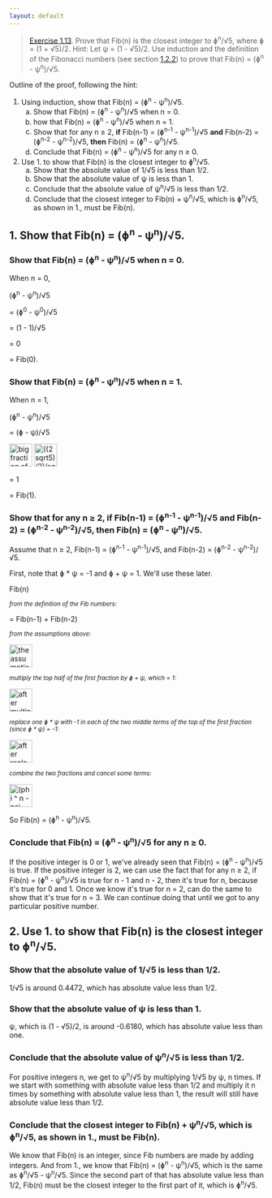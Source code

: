 ```yaml
---
layout: default
---
```


> [Exercise 1.13](https://mitpress.mit.edu/sites/default/files/sicp/full-text/book/book-Z-H-11.html#%_thm_1.13). Prove that Fib(n) is the closest integer to &#632;<sup>n</sup>/&#8730;5, where &#632; = (1 + &#8730;5)/2. Hint: Let &#968; = (1 - &#8730;5)/2. Use induction and the definition of the Fibonacci numbers (see section [1.2.2](https://mitpress.mit.edu/sites/default/files/sicp/full-text/book/book-Z-H-11.html#%_sec_1.2.2)) to prove that Fib(n) = (&#632;<sup>n</sup> - &#968;<sup>n</sup>)/&#8730;5.

Outline of the proof, following the hint:
<ol>
    <li>Using induction, show that Fib(n) = (&#632;<sup>n</sup> - &#968;<sup>n</sup>)/&#8730;5.
        <ol type="a">
        <li>Show that Fib(n) = (&#632;<sup>n</sup> - &#968;<sup>n</sup>)/&#8730;5 when n = 0.</li>
        <li>how that Fib(n) = (&#632;<sup>n</sup> - &#968;<sup>n</sup>)/&#8730;5 when n = 1.</li>
        <li>Show that for any n &#8805; 2, <strong>if</strong> Fib(n-1) = (&#632;<sup>n-1</sup> - &#968;<sup>n-1</sup>)/&#8730;5 <strong>and</strong> Fib(n-2) = (&#632;<sup>n-2</sup> - &#968;<sup>n-2</sup>)/&#8730;5, <strong>then</strong> Fib(n) = (&#632;<sup>n</sup> - &#968;<sup>n</sup>)/&#8730;5.</li>
        <li>Conclude that Fib(n) = (&#632;<sup>n</sup> - &#968;<sup>n</sup>)/&#8730;5 for any n &#8805; 0.</li>
        </ol>
    </li>
    <li>Use 1. to show that Fib(n) is the closest integer to &#632;<sup>n</sup>/&#8730;5.
        <ol type="a">
        <li>Show that the absolute value of 1/&#8730;5 is less than 1/2.</li>
        <li>Show that the absolute value of &#968; is less than 1.</li>
        <li>Conclude that the absolute value of &#968;<sup>n</sup>/&#8730;5 is less than 1/2.</li>
        <li>Conclude that the closest integer to Fib(n) + &#968;<sup>n</sup>/&#8730;5, which is &#632;<sup>n</sup>/&#8730;5, as shown in 1., must be Fib(n).</li>
        </ol>
    </li>
</ol>

## 1. Show that Fib(n) = (&#632;<sup>n</sup> - &#968;<sup>n</sup>)/&#8730;5.

### Show that Fib(n) = (&#632;<sup>n</sup> - &#968;<sup>n</sup>)/&#8730;5 when n = 0.

When n = 0,

(&#632;<sup>n</sup> - &#968;<sup>n</sup>)/&#8730;5

= (&#632;<sup>0</sup> - &#968;<sup>0</sup>)/&#8730;5

= (1 - 1)/&#8730;5

= 0

= Fib(0).

### Show that Fib(n) = (&#632;<sup>n</sup> - &#968;<sup>n</sup>)/&#8730;5 when n = 1.

When n = 1,

(&#632;<sup>n</sup> - &#968;<sup>n</sup>)/&#8730;5

= (&#632; - &#968;)/&#8730;5

<img src="https://i.imgur.com/HFrdflM.png" alt="big fraction of phi - psi written out in numbers, all divided by sqrt 5" height="45"/>

<img src="https://i.imgur.com/neu13pp.png" alt="((2sqrt5)/2)/sqrt5" height="45"/>

= 1

= Fib(1).

### Show that for any n &#8805; 2, **if** Fib(n-1) = (&#632;<sup>n-1</sup> - &#968;<sup>n-1</sup>)/&#8730;5 **and** Fib(n-2) = (&#632;<sup>n-2</sup> - &#968;<sup>n-2</sup>)/&#8730;5, **then** Fib(n) = (&#632;<sup>n</sup> - &#968;<sup>n</sup>)/&#8730;5.

Assume that n &#8805; 2, Fib(n-1) = (&#632;<sup>n-1</sup> - &#968;<sup>n-1</sup>)/&#8730;5, and Fib(n-2) = (&#632;<sup>n-2</sup> - &#968;<sup>n-2</sup>)/&#8730;5.  

First, note that &#632; * &#968; = -1 and &#632; + &#968; = 1. We'll use these later.

Fib(n)

*<small>from the definition of the Fib numbers:</small>*

= Fib(n-1) + Fib(n-2)

*<small>from the assumptions above:</small>*

<img src="https://i.imgur.com/6oaQWPC.png" alt="the assumptions written out" height="45"/>

*<small>multiply the top half of the first fraction by &#632; + &#968;, which = 1:</small>*

<img src="https://i.imgur.com/RoHeUeY.png" alt="after multiplying the top half of the first fraction by &#632; + &#968;" height="45"/>

*<small>replace one &#632; * &#968; with -1 in each of the two middle terms of the top of the first fraction (since &#632; * &#968;) = -1:</small>*

<img src="https://i.imgur.com/9NHb1jE.png" alt="after replacing &#632;&#968; with -1 in terms 2 and 3" height="45"/>

*<small>combine the two fractions and cancel some terms:</small>*

<img src="https://i.imgur.com/i9jChXe.png" alt="(phi ^ n - psi n)/ sqrt 5" height="45"/>

So Fib(n) = (&#632;<sup>n</sup> - &#968;<sup>n</sup>)/&#8730;5.

### Conclude that Fib(n) = (&#632;<sup>n</sup> - &#968;<sup>n</sup>)/&#8730;5 for any n &#8805; 0.

If the positive integer is 0 or 1, we've already seen that Fib(n) = (&#632;<sup>n</sup> - &#968;<sup>n</sup>)/&#8730;5 is true. If the positive integer is 2, we can use the fact that for any n &#8805; 2, if Fib(n) = (&#632;<sup>n</sup> - &#968;<sup>n</sup>)/&#8730;5 is true for n - 1 and n - 2, then it's true for n, because it's true for 0 and 1. Once we know it's true for n = 2, can do the same to show that it's true for n = 3. We can continue doing that until we got to any particular positive number.

## 2. Use 1. to show that Fib(n) is the closest integer to &#632;<sup>n</sup>/&#8730;5.

### Show that the absolute value of 1/&#8730;5 is less than 1/2.

1/&#8730;5 is around 0.4472, which has absolute value less than 1/2.

### Show that the absolute value of &#968; is less than 1.

&#968;, which is (1 - &#8730;5)/2, is around -0.6180, which has absolute value less than one.

### Conclude that the absolute value of &#968;<sup>n</sup>/&#8730;5 is less than 1/2.

For positive integers n, we get to &#968;<sup>n</sup>/&#8730;5 by multiplying 1/&#8730;5 by &#968;, n times. If we start with something with absolute value less than 1/2 and multiply it n times by something with absolute value less than 1, the result will still have absolute value less than 1/2.

### Conclude that the closest integer to Fib(n) + &#968;<sup>n</sup>/&#8730;5, which is &#632;<sup>n</sup>/&#8730;5, as shown in 1., must be Fib(n).

We know that Fib(n) is an integer, since Fib numbers are made by adding integers. And from 1., we know that Fib(n) = (&#632;<sup>n</sup> - &#968;<sup>n</sup>)/&#8730;5, which is the same as &#632;<sup>n</sup>/&#8730;5 - &#968;<sup>n</sup>/&#8730;5. Since the second part of that has absolute value less than 1/2, Fib(n) must be the closest integer to the first part of it, which is &#632;<sup>n</sup>/&#8730;5.

